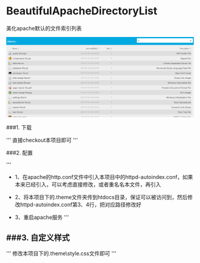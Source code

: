 BeautifulApacheDirectoryList
============================

美化apache默认的文件索引列表

![](img/screenshot.png)

###1. 下载

'''
直接checkout本项目即可
'''

###2. 配置

'''
- 1、在apache的http.conf文件中引入本项目中的httpd-autoindex.conf，如果本来已经引入，可以考虑直接修改，或者重名名本文件，再引入

- 2、将本项目下的.theme文件夹传到htdocs目录，保证可以被访问到，然后修改httpd-autoindex.conf第3、4行，把对应路径修改好

- 3、重启apache服务
'''

###3. 自定义样式
------------

'''
修改本项目下的.theme\style.css文件即可
'''